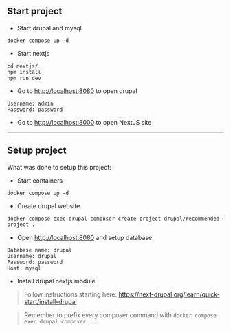 
## Start project

* Start drupal and mysql

```
docker compose up -d 
```

* Start nextjs

```
cd nextjs/
npm install
npm run dev
```

* Go to [http://localhost:8080](http://localhost:8080) to open drupal

```
Username: admin
Password: password
```

* Go to [http://localhost:3000](http://localhost:3000) to open NextJS site


---


## Setup project

What was done to setup this project:

* Start containers 

```
docker compose up -d
```

* Create drupal website


```
docker compose exec drupal composer create-project drupal/recommended-project .
```

* Open [http://localhost:8080](http://localhost:8080) and setup database

```
Database name: drupal
Username: drupal
Password: password
Host: mysql
```

* Install drupal nextjs module

> Follow instructions starting here: https://next-drupal.org/learn/quick-start/install-drupal

> Remember to prefix every composer command with `docker compose exec drupal composer ...`
